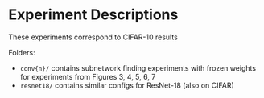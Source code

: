 # Experiment Descriptions

These experiments correspond to CIFAR-10 results

Folders:

- ```conv{n}/``` contains subnetwork finding experiments with frozen weights for experiments from Figures 3, 4, 5, 6, 7
- ```resnet18/``` contains similar configs for ResNet-18 (also on CIFAR)